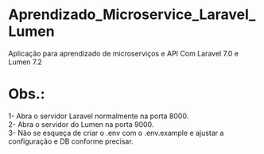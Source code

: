 # Aprendizado_Microservice_Laravel_Lumen
Aplicação para aprendizado de microserviços e API Com Laravel 7.0 e Lumen 7.2

# Obs.:
1- Abra o servidor Laravel normalmente na porta 8000.  
2- Abra o servidor do Lumen na porta 9000.  
3- Não se esqueça de criar o .env com o .env.example e ajustar a configuração e DB conforme precisar.
